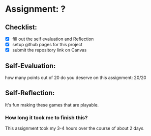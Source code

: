 # Assignment: ?

## Checklist:
- [X] fill out the self evaluation and Reflection
- [X] setup github pages for this project
- [X] submit the repository link on Canvas

## Self-Evaluation:

how many points out of 20 do you deserve on this assignment: 20/20

## Self-Reflection:
It's fun making these games that are playable.

### How long it took me to finish this?
This assignment took my 3-4 hours over the course of about 2 days. 
